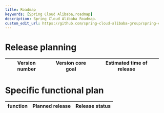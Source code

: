 ```yaml
---
title: Roadmap
keywords: [Spring Cloud Alibaba,roadmap]
description: Spring Cloud Alibaba Roadmap.
custom_edit_url: https://github.com/spring-cloud-alibaba-group/spring-cloud-alibaba-group.github.io/blob/main/i18n/zh-cn/docusaurus-plugin-content-docs/current/overview/roadmap.md
---
```

# Release planning

| Version number  | Version core goal | Estimated time of release |
| ------- | -----------  | -----------  |


# Specific functional plan 

| function                | Planned release | Release status |
| ----------------------  | -----------  | -------  |
